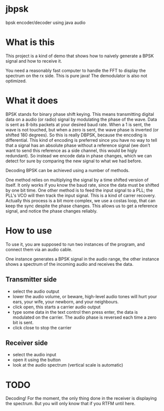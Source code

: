 # jbpsk
bpsk encoder/decoder using java audio

What is this
============

This project is a kind of demo that shows how to naively generate a BPSK signal and how to receive it.

You need a reasonably fast computer to handle the FFT to display the spectrum on the rx side. This is pure java!
The demodulator is also not optimized.

What it does
============

BPSK stands for binary phase shift keying. This means transmitting digital data on a audio (or radio) signal by modulating the phase of the wave.
Data is sent as 8-bits packets at your desired baud rate. When a 1 is sent, the wave is not touched, but when a zero is sent, the wave phase is inverted (or shifted 180 degrees).
So this is really DBPSK, because the encoding is differential. This kind of encoding  is preferred since you have no way to tell that a signal has an absolute phase without a reference signal (we don't want to send this reference as a side channel, this would be higly redundant). So instead we encode data in phase changes, which we can detect for sure by comparing the new signal to what we had before.

Decoding BPSK can be achieved using a number of methods.

One method relies on multiplying the signal by a time shifted version of itself. It only works if you know the baud rate, since the data must be shifted by one bit time.
One other method is to feed the input signal to a PLL; the PLL's VCO will then track the input signal. This is a kind of carrer recovery. Actually this process is a bit more complex, we use a costas loop, that can keep the sync despite the phase changes. This allows us to get a reference signal, and notice the phase changes reliably.

How to use
==========

To use it, you are supposed to run two instances of the program, and connect them via an audio cable.

One instance generates a BPSK signal in the audio range, the other instance shows a spectrum of the incoming audio and receives the data.

Transmitter side
----------------

- select the audio output
- lower the audio volume, or beware, high-level audio tones will hurt your ears, your wife, your newborn, and your neighbours.
- click open, this starts a carrier audio output
- type some data in the text control then press enter, the data is modulated on the carrier. The audio phase is reversed each time a zero bit is sent.
- click close to stop the carrier

Receiver side
-------------
- select the audio input
- open it using the button
- look at the audio spectrum (vertical scale is automatic)

TODO
====
Decoding! For the moment, the only thing done in the receiver is displaying the spectrum. But you will only know that if you RTFM until here.

